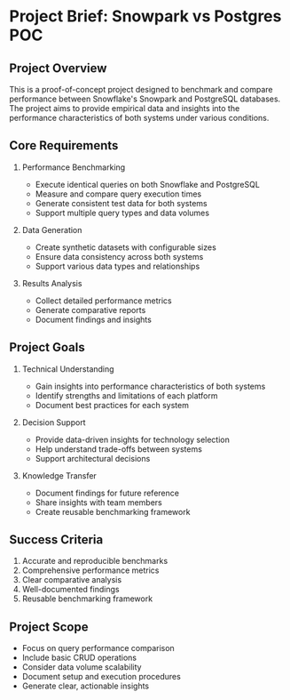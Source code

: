 # Project Brief: Snowpark vs Postgres POC

## Project Overview
This is a proof-of-concept project designed to benchmark and compare performance between Snowflake's Snowpark and PostgreSQL databases. The project aims to provide empirical data and insights into the performance characteristics of both systems under various conditions.

## Core Requirements
1. Performance Benchmarking
   - Execute identical queries on both Snowflake and PostgreSQL
   - Measure and compare query execution times
   - Generate consistent test data for both systems
   - Support multiple query types and data volumes

2. Data Generation
   - Create synthetic datasets with configurable sizes
   - Ensure data consistency across both systems
   - Support various data types and relationships

3. Results Analysis
   - Collect detailed performance metrics
   - Generate comparative reports
   - Document findings and insights

## Project Goals
1. Technical Understanding
   - Gain insights into performance characteristics of both systems
   - Identify strengths and limitations of each platform
   - Document best practices for each system

2. Decision Support
   - Provide data-driven insights for technology selection
   - Help understand trade-offs between systems
   - Support architectural decisions

3. Knowledge Transfer
   - Document findings for future reference
   - Share insights with team members
   - Create reusable benchmarking framework

## Success Criteria
1. Accurate and reproducible benchmarks
2. Comprehensive performance metrics
3. Clear comparative analysis
4. Well-documented findings
5. Reusable benchmarking framework

## Project Scope
- Focus on query performance comparison
- Include basic CRUD operations
- Consider data volume scalability
- Document setup and execution procedures
- Generate clear, actionable insights 